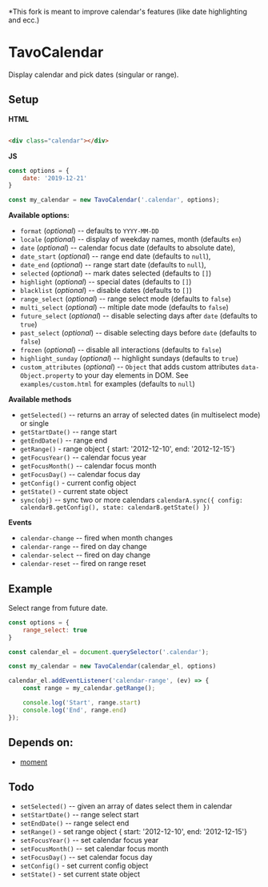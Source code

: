 *This fork is meant to improve calendar's features (like date highlighting and ecc.)

# TavoCalendar

Display calendar and pick dates (singular or range).

## Setup

**HTML**
```html

<div class="calendar"></div>
```
**JS**
```js
const options = {
    date: '2019-12-21'
}

const my_calendar = new TavoCalendar('.calendar', options);
```

**Available options:**

* `format` (*optional*) -- defaults to `YYYY-MM-DD`
* `locale` (*optional*) -- display of weekday names, month  (defaults `en`)
* `date` (*optional*) -- calendar focus date (defaults to absolute date),
* `date_start` (*optional*) -- range end date (defaults to `null`),
* `date_end` (*optional*) -- range start date (defaults to `null`),
* `selected` (*optional*) -- mark dates selected (defaults to `[]`) 
* `highlight` (*optional*) -- special dates (defaults to `[]`) 
* `blacklist` (*optional*) -- disable dates (defaults to `[]`) 
* `range_select` (*optional*) -- range select mode (defaults to `false`)
* `multi_select` (*optional*) -- mltiple date mode (defaults to `false`)
* `future_select` (*optional*) -- disable selecting days after `date` (defaults to `true`)
* `past_select` (*optional*) -- disable selecting days before `date` (defaults to `false`)
* `frozen` (*optional*) -- disable all interactions (defaults to `false`)
* `highlight_sunday` (*optional*) -- highlight sundays (defaults to `true`)
* `custom_attributes` (*optional*) -- `Object` that adds custom attributes `data-Object.property` to your day elements in DOM. See `examples/custom.html` for examples  (defaults to `null`)

**Available methods**

* `getSelected()` -- returns an array of selected dates (in multiselect mode) or single
* `getStartDate()` -- range start
* `getEndDate()` -- range end
* `getRange()` - range object { start: '2012-12-10', end: '2012-12-15'}
* `getFocusYear()` -- calendar focus year
* `getFocusMonth()` -- calendar focus month
* `getFocusDay()` -- calendar focus day
* `getConfig()` - current config object
* `getState()` - current state object
* `sync(obj)` -- sync two or more calendars `calendarA.sync({ config: calendarB.getConfig(), state: calendarB.getState() })`

**Events**

* `calendar-change` -- fired when month changes
* `calendar-range` -- fired on day change
* `calendar-select` -- fired on day change
* `calendar-reset` -- fired on range reset

## Example

Select range from future date.

```js
const options = {
    range_select: true
}

const calendar_el = document.querySelector('.calendar');

const my_calendar = new TavoCalendar(calendar_el, options)

calendar_el.addEventListener('calendar-range', (ev) => {
    const range = my_calendar.getRange();

    console.log('Start', range.start)
    console.log('End', range.end)
});
```

## Depends on:

* [moment](https://github.com/moment/moment/)

## Todo

* `setSelected()` -- given an array of dates select them in calendar
* `setStartDate()` -- range select start
* `setEndDate()` -- range select end
* `setRange()` - set range object { start: '2012-12-10', end: '2012-12-15'}
* `setFocusYear()` -- set calendar focus year
* `setFocusMonth()` -- set calendar focus month
* `setFocusDay()` -- set calendar focus day
* `setConfig()` - set current config object
* `setState()` - set current state object
